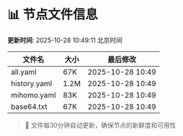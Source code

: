 # 📊 节点文件信息

**更新时间**: 2025-10-28 10:49:11 北京时间

| 文件名 | 大小 | 最后修改 |
|--------|------|----------|
| all.yaml | 67K | 2025-10-28 10:49 |
| history.yaml | 1.2M | 2025-10-28 10:49 |
| mihomo.yaml | 83K | 2025-10-28 10:49 |
| base64.txt | 67K | 2025-10-28 10:49 |

> 🔄 文件每30分钟自动更新，确保节点的新鲜度和可用性
